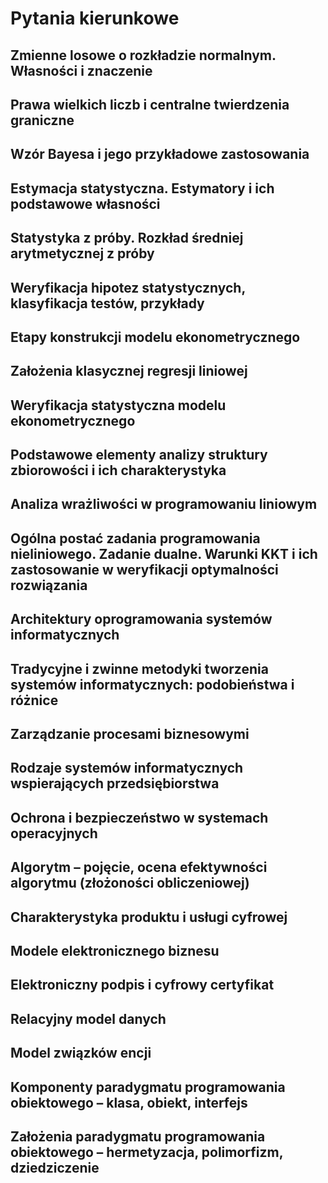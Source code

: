 # Pytania kierunkowe

## Zmienne losowe o rozkładzie normalnym. Własności i znaczenie
## Prawa wielkich liczb i centralne twierdzenia graniczne
## Wzór Bayesa i jego przykładowe zastosowania
## Estymacja statystyczna. Estymatory i ich podstawowe własności
## Statystyka z próby. Rozkład średniej arytmetycznej z próby
## Weryfikacja hipotez statystycznych, klasyfikacja testów, przykłady
## Etapy konstrukcji modelu ekonometrycznego
## Założenia klasycznej regresji liniowej
## Weryfikacja statystyczna modelu ekonometrycznego
## Podstawowe elementy analizy struktury zbiorowości i ich charakterystyka
## Analiza wrażliwości w programowaniu liniowym
## Ogólna postać zadania programowania nieliniowego. Zadanie dualne. Warunki KKT i ich zastosowanie w weryfikacji optymalności rozwiązania
## Architektury oprogramowania systemów informatycznych
## Tradycyjne i zwinne metodyki tworzenia systemów informatycznych: podobieństwa i różnice
## Zarządzanie procesami biznesowymi
## Rodzaje systemów informatycznych wspierających przedsiębiorstwa
## Ochrona i bezpieczeństwo w systemach operacyjnych
## Algorytm – pojęcie, ocena efektywności algorytmu (złożoności obliczeniowej)
## Charakterystyka produktu i usługi cyfrowej
## Modele elektronicznego biznesu
## Elektroniczny podpis i cyfrowy certyfikat
## Relacyjny model danych
## Model związków encji
## Komponenty paradygmatu programowania obiektowego – klasa, obiekt, interfejs
## Założenia paradygmatu programowania obiektowego – hermetyzacja, polimorfizm, dziedziczenie
